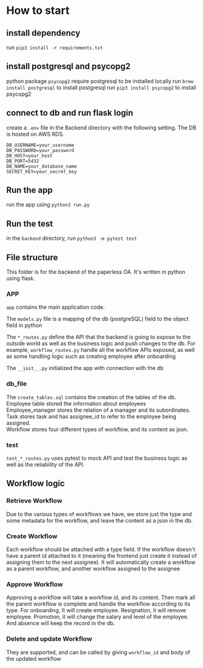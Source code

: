 # How to start

## install dependency
run `pip3 install -r requirements.txt`

## install postgresql and psycopg2
python package `psycopg2` require postgresql to be installed locally
run `brew install postgresql` to install postgresql
run `pip3 install psycopg2` to install psycopg2

## connect to db and run flask login
create a `.env` file in the Backend directory with the following setting.
The DB is hosted on AWS RDS.
````
DB_USERNAME=your_username
DB_PASSWORD=your_password
DB_HOST=your_host
DB_PORT=5432
DB_NAME=your_database_name
SECRET_KEY=your_secret_key
````

## Run the app
run the app using `python3 run.py`

## Run the test
in the `backend` directory, run `python3 -m pytest test`

## File structure
This folder is for the backend of the paperless OA. It's
written in python using flask.
### APP
`app` contains the main application code. 

The `models.py` file is a mapping of the db (postgreSQL) field to the 
object field in python

The `*_routes.py` define the API that the backend is going to expose to the
outside world as well as the business logic and push changes to the db.
For example, `workflow_routes.py` handle all the workflow APIs exposed, as well as
some handling logic such as creating employee after onboarding

The `__init__.py` initialized the app with connection with the db

### db_file
The `create_tables.sql` contains the creation of the tables of the db. 
Employee table stored the information about employees\
Employee_manager stores the relation of 
a manager and its subordinates.\
Task stores task and has assignee_id to refer to
the employee being assigned. \
Workflow stores four different types of workflow, and its content as json. 
### test
`test_*_routes.py` uses pytest to mock API and test the business logic 
as well as the reliability of the API.

## Workflow logic
### Retrieve Workflow
Due to the various types of workflows we have, we store just the type and some metadata for the 
workflow, and leave the content as a json in the db. 
### Create Workflow
Each workflow should be attached with a type field. If the workflow doesn't have a
parent id attached to it (meaning the frontend just create it instead of assigning them to the next assignee).
It will automatically create a workflow as a parent workflow, and another workflow assigned to the assignee
### Approve Workflow
Approving a workflow will take a workflow id, and its content. Then mark all the parent workflow is complete
and handle the workflow according to its type. For onboarding, It will create employee. Resignation, it will remove
employee. Promotion, it will change the salary and level of the employee. And absence will keep the record in the db.
### Delete and update Workflow
They are supported, and can be called by giving `workflow_id` and body of the updated workflow